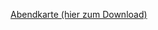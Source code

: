 <a href="https://www.dropbox.com/s/pcufenig1m5cqen/Inserat%20Restaurant%20Teilzeit_mit%20Logo.pdf?dl=0">Abendkarte (hier zum Download)</a>
<object data="https://www.dropbox.com/s/pcufenig1m5cqen/Inserat%20Restaurant%20Teilzeit_mit%20Logo.pdf?dl=0" type="application/pdf" class="col-md-11">
<embed src="https://www.dropbox.com/s/pcufenig1m5cqen/Inserat%20Restaurant%20Teilzeit_mit%20Logo.pdf?dl=0" type="application/pdf" />
</object>
